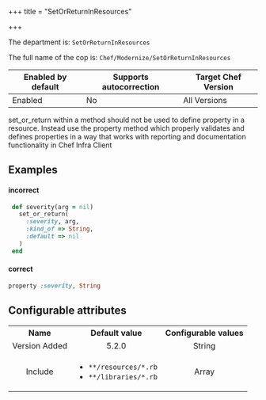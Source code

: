 +++
title = "SetOrReturnInResources"

+++

<!-- This content is automatically generated. See https://github.com/chef/chef-web-docs/blob/main/generated/README.md -->

The department is: `SetOrReturnInResources`

The full name of the cop is: `Chef/Modernize/SetOrReturnInResources`

| Enabled by default | Supports autocorrection | Target Chef Version |
| --- | --- | --- |
| Enabled | No | All Versions |

set_or_return within a method should not be used to define property in a resource. Instead use the property method which properly validates and defines properties in a way that works with reporting and documentation functionality in Chef Infra Client

## Examples


#### incorrect

```ruby
 def severity(arg = nil)
   set_or_return(
     :severity, arg,
     :kind_of => String,
     :default => nil
   )
 end
```

#### correct

```ruby
property :severity, String
```

## Configurable attributes

<table>
<tbody><tr>
<th>Name</th>
<th>Default value</th>
<th>Configurable values</th>
</tr>
<tr>
<td style="text-align:center">Version Added</td>
<td style="text-align:center">5.2.0</td>
<td style="text-align:center">String</td>
</tr>
<tr><td style="text-align:center">Include</td>
<td style="text-align:center"><ul>
<li><code>**/resources/*.rb</code></li>
<li><code>**/libraries/*.rb</code></li>
</ul>
</td>
<td style="text-align:center">Array</td>
</tr></tbody></table>
